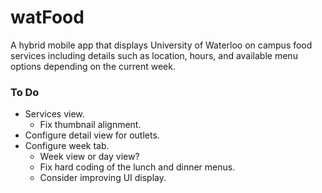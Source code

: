 # watFood
A hybrid mobile app that displays University of Waterloo on campus food services including details such as location, hours, and available menu options depending on the current week.

### To Do
* Services view.
  * Fix thumbnail alignment.
* Configure detail view for outlets.
* Configure week tab.
	* Week view or day view?
	* Fix hard coding of the lunch and dinner menus.
	* Consider improving UI display.
